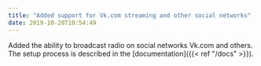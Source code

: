 ```yaml
---
title: "Added support for Vk.com streaming and other social networks"
date: 2019-10-28T10:54:49
---
```


Added the ability to broadcast radio on social networks Vk.com and others. The setup process is described in the [documentation]({{< ref "/docs" >}}).